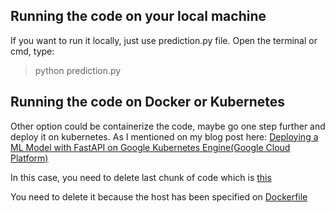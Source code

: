 
## Running the code on your local machine
If you want to run it locally, just use prediction.py file. Open the terminal or cmd, type:
> python prediction.py

## Running the code on Docker or Kubernetes
Other option could be containerize the code, maybe go one step further and deploy it on kubernetes. As I mentioned on my blog post here: [Deploying a ML Model with FastAPI on Google Kubernetes Engine(Google Cloud Platform)](https://medium.com/analytics-vidhya/deploying-a-ml-model-with-fastapi-on-google-kubernetes-engine-google-cloud-platform-bc2adbe0a35a)

In this case, you need to delete last chunk of code which is [this](https://github.com/samozturk/fastapiDeployYOLO/blob/34d210187437a28a2d8f30c7b2a5ce0bc9d901c1/prediction.py#L115-L116)

You need to delete it because the host has been specified on [Dockerfile](https://github.com/samozturk/fastapiDeployYOLO/blob/f17c50d8c358329280615849e2f98a9d674d0e8d/Dockerfile#L12) 
